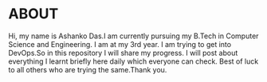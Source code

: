 # ABOUT
Hi, my name is Ashanko Das.I am currently pursuing my B.Tech in Computer Science and Engineering. I am at my 3rd year. I am trying to get into DevOps.So in this repository I will share my progress. I will post about everything I learnt briefly here daily which everyone can check. Best of luck to all others who are trying the same.Thank you.
